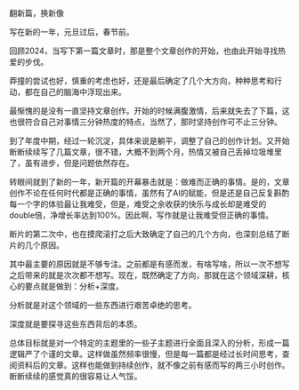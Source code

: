 
翻新篇，换新像

写在新的一年，元旦过后，春节前。

回顾2024，当写下第一篇文章时，那是整个文章创作的开始，也由此开始寻找热爱的步伐。

莽撞的尝试也好，慎重的考虑也好，还是最后确定了几个大方向，种种思考和行动，都在自己的脑海中浮现出来。

最惭愧的是没有一直坚持文章创作。开始的时候满腹激情，后来就失去了下篇，这也很符合自己对事情三分钟热度的特点，当然了，那时坚持创作可不止三分钟。

到了年度中期，经过一轮沉淀，具体来说是躺平，调整了自己的创作计划。又开始断断续续写了几篇文章，很不错，大概不到两个月，热情又被自己丢掉垃圾堆里了，虽有进步，但是问题依然存在。

转眼间就到了新的一年，新开篇的开幕暴击就是：做难而正确的事情。是的，文章创作不论在任何时代都是正确的事情，虽然有了AI的赋能，但是还是自己反复斟酌每一个字的体验最让我难受，但是，难受之余收获的快乐与成长却是难受的double倍，净增长率达到100%。因此啊，写作就是让我难受但正确的事情。

断片的第二次中，也在摸爬滚打之后大致确定了自己的几个方向，也深刻总结了断片的几个原因。

其中最主要的原因就是不够专注。之前都是有感而发，有啥写啥，所以一次不想写之后带来的就是次次都不想写。现在，既然确定了方向，那就在这个领域深耕，核心的要点就是做到：分析+深度。

分析就是对这个领域的一些东西进行艰苦卓绝的思考。

深度就是要探寻这些东西背后的本质。

总体目标就是对一个特定的主题里的一些子主题进行全面且深入的分析，形成一篇逻辑严了个谨的文章。这样做虽然频率很慢，但是每一篇都是经过长时间思考，查阅资料后的文章。这样也能做到持续创作，就不像之前有感而写的两三小时创作。断断续续的感觉真的很容易让人气馁。




